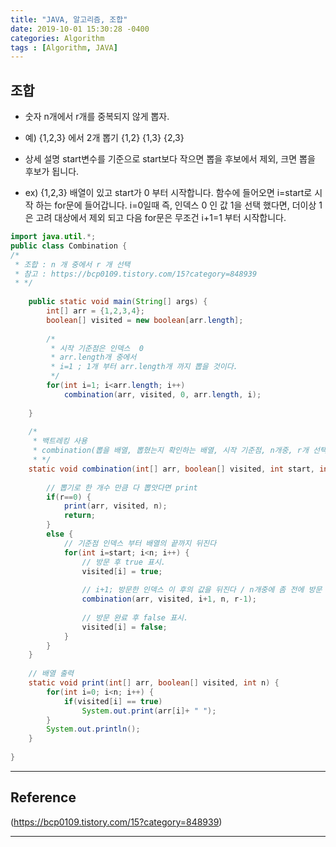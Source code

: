 ```yaml
---
title: "JAVA, 알고리즘, 조합"
date: 2019-10-01 15:30:28 -0400
categories: Algorithm
tags : [Algorithm, JAVA]
---
```

## **조합**
- 숫자 n개에서 r개를 중복되지 않게 뽑자.
- 예) 
{1,2,3} 에서 2개 뽑기
{1,2} {1,3} {2,3}

- 상세 설명
start변수를 기준으로 start보다 작으면 뽑을 후보에서 제외, 크면 뽑을 후보가 됩니다.

- ex) {1,2,3} 배열이 있고 start가 0 부터 시작합니다.
함수에 들어오면 i=start로 시작 하는 for문에 들어갑니다.
i=0일때 즉, 인덱스 0 인 값 1을 선택 했다면, 
더이상 1은 고려 대상에서 제외 되고
다음 for문은 무조건 i+1=1 부터 시작합니다.

```java
import java.util.*;
public class Combination {
/*
 * 조합 : n 개 중에서 r 개 선택
 * 참고 : https://bcp0109.tistory.com/15?category=848939
 * */
	
	public static void main(String[] args) {
		int[] arr = {1,2,3,4};
		boolean[] visited = new boolean[arr.length];
		
		/*
		 * 시작 기준점은 인덱스  0 
		 * arr.length개 중에서 
		 * i=1 ; 1개 부터 arr.length개 까지 뽑을 것이다.
		 */
		for(int i=1; i<arr.length; i++)
			combination(arr, visited, 0, arr.length, i);		
	
	}
	
	/*
	 * 백트레킹 사용
	 * combination(뽑을 배열, 뽑혔는지 확인하는 배열, 시작 기준점, n개중, r개 선택)
	 * */
	static void combination(int[] arr, boolean[] visited, int start, int n, int r) {
		
		// 뽑기로 한 개수 만큼 다 뽑앗다면 print
		if(r==0) {
			print(arr, visited, n);
			return;
		}
		else {
			// 기준점 인덱스 부터 배열의 끝까지 뒤진다
			for(int i=start; i<n; i++) {
				// 방문 후 true 표시.
				visited[i] = true;						
				
				// i+1; 방문한 인덱스 이 후의 값을 뒤진다 / n개중에 좀 전에 방문 한개 했으므로 r-1개를 뽑는다
				combination(arr, visited, i+1, n, r-1);	
				
				// 방문 완료 후 false 표시.
				visited[i] = false; 					
			}
		}
	}
	
	// 배열 출력
	static void print(int[] arr, boolean[] visited, int n) {
		for(int i=0; i<n; i++) {
			if(visited[i] == true)
				System.out.print(arr[i]+ " ");
		}
		System.out.println();
	}
	
}

```
---

## Reference 

(https://bcp0109.tistory.com/15?category=848939)<br>


---

